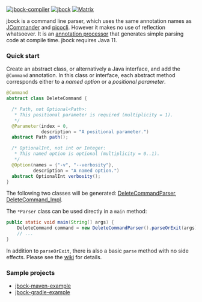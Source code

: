 [![jbock-compiler](https://maven-badges.herokuapp.com/maven-central/io.github.jbock-java/jbock-compiler/badge.svg?color=grey&subject=jbock-compiler)](https://maven-badges.herokuapp.com/maven-central/io.github.jbock-java/jbock-compiler)
[![jbock](https://maven-badges.herokuapp.com/maven-central/io.github.jbock-java/jbock/badge.svg?subject=jbock)](https://maven-badges.herokuapp.com/maven-central/io.github.jbock-java/jbock)
[![Matrix][matrix-badge]][matrix-link]

jbock is a command line parser, which uses the same annotation names as [JCommander](https://jcommander.org/)
and [picocli](https://github.com/remkop/picocli).
However it makes no use of reflection whatsoever.
It is an
[annotation processor](https://openjdk.java.net/groups/compiler/processing-code.html)
that generates simple parsing code at compile time.
jbock requires Java 11.

### Quick start

Create an abstract class, or alternatively a Java interface,
and add the `@Command` annotation.
In this class or interface, each abstract method corresponds either to a *named option* or a *positional parameter*.

````java
@Command
abstract class DeleteCommand {

  /* Path, not Optional<Path>:
   * This positional parameter is required (multiplicity = 1).
   */
  @Parameter(index = 0,
             description = "A positional parameter.")
  abstract Path path();

  /* OptionalInt, not int or Integer:
   * This named option is optional (multiplicity = 0..1).
   */
  @Option(names = {"-v", "--verbosity"},
          description = "A named option.")
  abstract OptionalInt verbosity();
}
````

The following two classes will be generated:
[DeleteCommandParser](https://github.com/jbock-java/jbock-docgen/blob/master/src/main/java/com/example/hello/DeleteCommandParser.java),
[DeleteCommand_Impl](https://github.com/jbock-java/jbock-docgen/blob/master/src/main/java/com/example/hello/DeleteCommand_Impl.java).

The `*Parser` class can be used directly in a `main` method:

````java
public static void main(String[] args) {
    DeleteCommand command = new DeleteCommandParser().parseOrExit(args);
    // ...
}

````

In addition to `parseOrExit`, there is also a basic `parse` method with no side effects.
Please see the [wiki](https://github.com/h908714124/jbock/wiki) for details.

### Sample projects

* [jbock-maven-example](https://github.com/jbock-java/jbock-maven-example)
* [jbock-gradle-example](https://github.com/jbock-java/jbock-gradle-example)

[matrix-badge]: http://strk.kbt.io/tmp/matrix_badge.svg
[matrix-link]: https://matrix.to/#/!ECsDheDcxxNFZWEJbl:matrix.org?via=matrix.org
